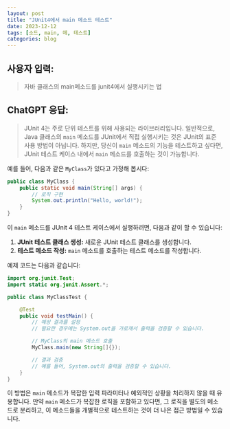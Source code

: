 ```yaml
---
layout: post
title: "JUnit4에서 main 메소드 테스트"
date: 2023-12-12
tags: [소드, main, 메, 테스트]
categories: blog
---
```


## 사용자 입력:
> 자바 클래스의 main메소드를 junit4에서 실행시키는 법

## ChatGPT 응답:
> JUnit 4는 주로 단위 테스트를 위해 사용되는 라이브러리입니다. 일반적으로, Java 클래스의 `main` 메소드를 JUnit에서 직접 실행시키는 것은 JUnit의 표준 사용 방법이 아닙니다. 하지만, 당신이 `main` 메소드의 기능을 테스트하고 싶다면, JUnit 테스트 케이스 내에서 `main` 메소드를 호출하는 것이 가능합니다.

예를 들어, 다음과 같은 `MyClass`가 있다고 가정해 봅시다:

```java
public class MyClass {
    public static void main(String[] args) {
        // 로직 구현
        System.out.println("Hello, world!");
    }
}
```

이 `main` 메소드를 JUnit 4 테스트 케이스에서 실행하려면, 다음과 같이 할 수 있습니다:

1. **JUnit 테스트 클래스 생성:** 새로운 JUnit 테스트 클래스를 생성합니다.
2. **테스트 메소드 작성:** `main` 메소드를 호출하는 테스트 메소드를 작성합니다.

예제 코드는 다음과 같습니다:

```java
import org.junit.Test;
import static org.junit.Assert.*;

public class MyClassTest {

    @Test
    public void testMain() {
        // 예상 결과를 설정
        // 필요한 경우에는 System.out을 가로채서 출력을 검증할 수 있습니다.

        // MyClass의 main 메소드 호출
        MyClass.main(new String[]{});

        // 결과 검증
        // 예를 들어, System.out의 출력을 검증할 수 있습니다.
    }
}
```

이 방법은 `main` 메소드가 복잡한 입력 파라미터나 예외적인 상황을 처리하지 않을 때 유용합니다. 만약 `main` 메소드가 복잡한 로직을 포함하고 있다면, 그 로직을 별도의 메소드로 분리하고, 이 메소드들을 개별적으로 테스트하는 것이 더 나은 접근 방법일 수 있습니다.

